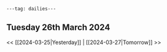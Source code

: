 ```
---tag: dailies---
```

## Tuesday 26th March 2024


<< [[2024-03-25|Yesterday]] | [[2024-03-27|Tomorrow]] >>





